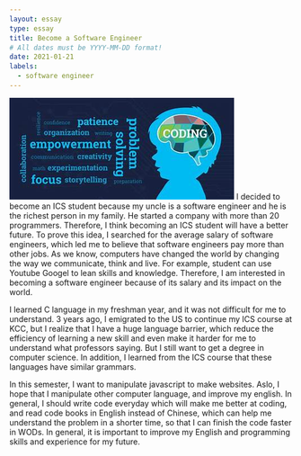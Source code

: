 ```yaml
---
layout: essay
type: essay
title: Become a Software Engineer
# All dates must be YYYY-MM-DD format!
date: 2021-01-21
labels:
  - software engineer
---
```

<img class="ui medium left floated image" src="../images/code.jpeg">
I decided to become an ICS student because my uncle is a software engineer and he is the richest person in my family. He started a company with more than 20 programmers. Therefore, I think becoming an ICS student will have a better future. To prove this idea, I searched for the average salary of software engineers, which led me to believe that software engineers pay more than other jobs. As we know, computers have changed the world by changing the way we communicate, think and live. For example, student can use Youtube Googel to lean skills and knowledge. Therefore, I am interested in becoming a software engineer because of its salary and its impact on the world.

 I learned C language in my freshman year, and it was not difficult for me to understand. 3 years ago, I emigrated to the US to continue my ICS course at KCC, but I realize that I have a huge language barrier, which reduce the efficiency of learning a new skill and even make it harder for me to understand what professors  saying. But I still want to get a degree in computer science. In addition, I learned from the ICS course that these languages have similar grammars. 
 
  In this semester, I want to manipulate javascript to make websites. Aslo, I hope that I manipulate other computer language, and improve my english. In general, I should write code everyday which will make me better at coding, and read code books in English instead of Chinese, which can help me understand the problem in a shorter time, so that I can finish the code faster in WODs. In general, it is important to improve my English and programming skills and experience for my future.
